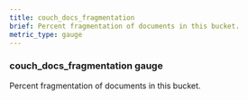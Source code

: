 ```yaml
---
title: couch_docs_fragmentation
brief: Percent fragmentation of documents in this bucket.
metric_type: gauge
---
```

### couch_docs_fragmentation gauge

Percent fragmentation of documents in this bucket.
